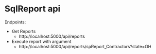 # SqlReport api

Endpoints:

* Get Reports
  * http://localhost:5000/api/reports
* Execute report with argument
  * http://localhost:5000/api/reports/spReport_Contractors?state=OH